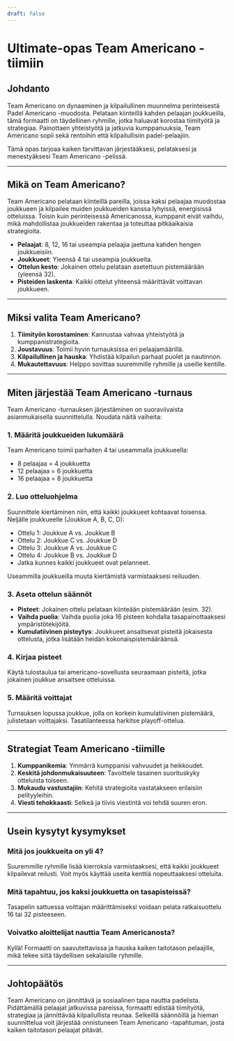 ```yaml
---
draft: false
---
```


# Ultimate-opas Team Americano -tiimiin

## Johdanto
Team Americano on dynaaminen ja kilpailullinen muunnelma perinteisestä Padel Americano -muodosta. Pelataan kiinteillä kahden pelaajan joukkueilla, tämä formaatti on täydellinen ryhmille, jotka haluavat korostaa tiimityötä ja strategiaa. Painottaen yhteistyötä ja jatkuvia kumppanuuksia, Team Americano sopii sekä rentoihin että kilpailullisiin padel-pelaajiin.

Tämä opas tarjoaa kaiken tarvittavan järjestääksesi, pelataksesi ja menestyäksesi Team Americano -pelissä.

---

## Mikä on Team Americano?
Team Americano pelataan kiinteillä pareilla, joissa kaksi pelaajaa muodostaa joukkueen ja kilpailee muiden joukkueiden kanssa lyhyissä, energisissä otteluissa. Toisin kuin perinteisessä Americanossa, kumppanit eivät vaihdu, mikä mahdollistaa joukkueiden rakentaa ja toteuttaa pitkäaikaisia strategioita.

- **Pelaajat**: 8, 12, 16 tai useampia pelaajia jaettuna kahden hengen joukkueisiin.
- **Joukkueet**: Yleensä 4 tai useampia joukkueita.
- **Ottelun kesto**: Jokainen ottelu pelataan asetettuun pistemäärään (yleensä 32).
- **Pisteiden laskenta**: Kaikki ottelut yhteensä määrittävät voittavan joukkueen.

---

## Miksi valita Team Americano?
1. **Tiimityön korostaminen**: Kannustaa vahvaa yhteistyötä ja kumppanistrategioita.
2. **Joustavuus**: Toimii hyvin turnauksissa eri pelaajamäärillä.
3. **Kilpailullinen ja hauska**: Yhdistää kilpailun parhaat puolet ja nautinnon.
4. **Mukautettavuus**: Helppo sovittaa suuremmille ryhmille ja useille kentille.

---

## Miten järjestää Team Americano -turnaus
Team Americano -turnauksen järjestäminen on suoraviivaista asianmukaisella suunnittelulla. Noudata näitä vaiheita:

### 1. Määritä joukkueiden lukumäärä
Team Americano toimii parhaiten 4 tai useammalla joukkueella:
- 8 pelaajaa = 4 joukkuetta
- 12 pelaajaa = 6 joukkuetta
- 16 pelaajaa = 8 joukkuetta

### 2. Luo otteluohjelma
Suunnittele kiertäminen niin, että kaikki joukkueet kohtaavat toisensa. Neljälle joukkueelle (Joukkue A, B, C, D):
- Ottelu 1: Joukkue A vs. Joukkue B
- Ottelu 2: Joukkue C vs. Joukkue D
- Ottelu 3: Joukkue A vs. Joukkue C
- Ottelu 4: Joukkue B vs. Joukkue D
- Jatka kunnes kaikki joukkueet ovat pelanneet.

Useammilla joukkueilla muuta kiertämistä varmistaaksesi reiluuden.

### 3. Aseta ottelun säännöt
- **Pisteet**: Jokainen ottelu pelataan kiinteään pistemäärään (esim. 32).
- **Vaihda puolia**: Vaihda puolia joka 16 pisteen kohdalla tasapainottaaksesi ympäristötekijöitä.
- **Kumulatiivinen pisteytys**: Joukkueet ansaitsevat pisteitä jokaisesta ottelusta, jotka lisätään heidän kokonaispistemääräänsä.

### 4. Kirjaa pisteet
Käytä tulostaulua tai americano-sovellusta seuraamaan pisteitä, jotka jokainen joukkue ansaitsee otteluissa.

### 5. Määritä voittajat
Turnauksen lopussa joukkue, jolla on korkein kumulatiivinen pistemäärä, julistetaan voittajaksi. Tasatilanteessa harkitse playoff-ottelua.

---

## Strategiat Team Americano -tiimille
1. **Kumppanikemia**: Ymmärrä kumppanisi vahvuudet ja heikkoudet.
2. **Keskitä johdonmukaisuuteen**: Tavoittele tasainen suorituskyky otteluista toiseen.
3. **Mukaudu vastustajiin**: Kehitä strategioita vastatakseen erilaisiin pelityyleihin.
4. **Viesti tehokkaasti**: Selkeä ja tiivis viestintä voi tehdä suuren eron.

---

## Usein kysytyt kysymykset
### Mitä jos joukkueita on yli 4?
Suuremmille ryhmille lisää kierroksia varmistaaksesi, että kaikki joukkueet kilpailevat reilusti. Voit myös käyttää useita kenttiä nopeuttaaksesi otteluita.

### Mitä tapahtuu, jos kaksi joukkuetta on tasapisteissä?
Tasapelin sattuessa voittajan määrittämiseksi voidaan pelata ratkaisuottelu 16 tai 32 pisteeseen.

### Voivatko aloittelijat nauttia Team Americanosta?
Kyllä! Formaatti on saavutettavissa ja hauska kaiken taitotason pelaajille, mikä tekee siitä täydellisen sekalaisille ryhmille.

---

## Johtopäätös
Team Americano on jännittävä ja sosiaalinen tapa nauttia padelista. Pidättämällä pelaajat jatkuvissa pareissa, formaatti edistää tiimityötä, strategiaa ja jännittävää kilpailullista reunaa. Selkeillä säännöillä ja hieman suunnittelua voit järjestää onnistuneen Team Americano -tapahtuman, josta kaiken taitotason pelaajat pitävät.